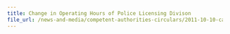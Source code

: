 ```yaml
---
title: Change in Operating Hours of Police Licensing Divison 
file_url: /news-and-media/competent-authorities-circulars/2011-10-10-ca.pdf
---
```

